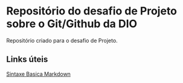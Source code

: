 # Repositório do desafio de Projeto sobre o Git/Github da DIO
Repositório criado para o desafio de Projeto.

## Links úteis
[Sintaxe Basica Markdown](https://docs.github.com/pt/get-started/writing-on-github/getting-started-with-writing-and-formatting-on-github/basic-writing-and-formatting-syntax)
